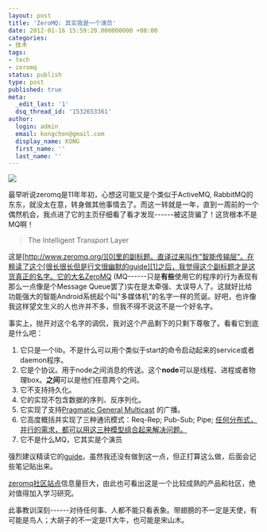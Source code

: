 ```yaml
---
layout: post
title: 'ZeroMQ: 其实我是一个演员'
date: 2012-01-16 15:59:20.000000000 +08:00
categories:
- 技术
tags:
- tech
- zeromq
status: publish
type: post
published: true
meta:
  _edit_last: '1'
  dsq_thread_id: '1532653361'
author:
  login: admin
  email: kongchen@gmail.com
  display_name: KONG
  first_name: ''
  last_name: ''
---
```

![](assets/logo.gif)

最早听说zeromq是11年年初，心想这可能又是个类似于ActiveMQ, RabbitMQ的东东，就没太在意，转身做其他事情去了。而这一转就是一年，直到一周前的一个偶然机会，我点进了它的主页仔细看了看才发现------被这货骗了！这货根本不是MQ啊！

> The Intelligent Transport Layer

这是[http://www.zeromq.org/][0]里的副标题。直译过来叫作"智能传输层"。在粗读了这个[很长很长但是行文很幽默的guide][1]之后，我觉得这个副标题才是这货真正的名字。它的大名ZeroMQ (MQ------只是**有些**使用它的程序的行为表现有那么一点像是个Message Queue罢了)实在是太牵强、太误导人了。这就好比给功能强大的智能Android系统起个叫"多媒体机"的名字一样的荒诞。好吧，也许像我这样望文生义的人也许并不多，但我不得不说这不是一个好名字。

事实上，抛开对这个名字的调侃，我对这个产品剩下的只剩下尊敬了。看看它到底是什么吧：

1. 它只是一个lib。不是什么可以用个类似于start的命令启动起来的service或者daemon程序。
2. 它是个协议。用于node之间消息的传送。这个**node**可以是线程、进程或者物理box。**之间**可以是他们任意两个之间。
3. 它不支持持久化。
4. 它的实现不包含数据的序列、反序列化。
5. 它实现了支持[Pragmatic General Multicast][2] 的广播。
6. 它高度概括并实现了三种通讯模式：Req-Rep; Pub-Sub; Pipe; [任何分布式，并行的需求，都可以用这三种模型组合起来解决问题。][3]
7. 它不是什么MQ，它其实是个演员

强烈建议精读它的[guide][1]。虽然我还没有做到这一点，但正打算这么做，后面会记些笔记贴出来。

[zeromq社区站点][4]信息量巨大，由此也可看出这是一个比较成熟的产品和社区，绝对值得加入学习研究。

此事教训深刻------对待任何事、人都不能只看表象。带翅膀的不一定是天使，有可能是鸟人；大胡子的不一定是IT大牛，也可能是宋山木。

[0]: http://www.zeromq.org/
[1]: http://zguide.zeromq.org/page:all
[2]: http://en.wikipedia.org/wiki/Pragmatic_General_Multicast
[3]: http://blog.codingnow.com/2011/02/zeromq_message_patterns.html
[4]: http://www.zeromq.org/community